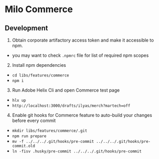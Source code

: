 # Milo Commerce

## Development

1. Obtain corporate artifactory access token and make it accessible to npm.
  - you may want to check `.npmrc` file for list of required npm scopes
2. Install npm dependencies
  - `cd libs/features/commerce`
  - `npm i`
3. Run Adobe Helix Cli and open Commerce test page
  - `hlx up`
  - `http://localhost:3000/drafts/ilyas/merch?martech=off`
4. Enable git hooks for Commerce feature to auto-build your changes before every commit
  - `mkdir libs/features/commerce/.git`
  - `npm run prepare`
  - `mv -f ../../../.git/hooks/pre-commit ../../../.git/hooks/pre-commit.old`
  - `ln -fisv .husky/pre-commit ../../../.git/hooks/pre-commit`
